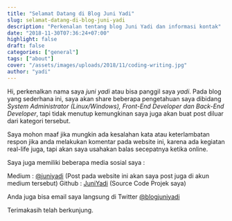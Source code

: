 ```yaml
---
title: "Selamat Datang di Blog Juni Yadi"
slug: selamat-datang-di-blog-juni-yadi
description: "Perkenalan tentang blog Juni Yadi dan informasi kontak"
date: "2018-11-30T07:36:24+07:00"
highlight: false
draft: false
categories: ["general"]
tags: ["about"]
cover: "/assets/images/uploads/2018/11/coding-writing.jpg"
author: "yadi"
---
```


Hi, perkenalkan nama saya _juni yadi_ atau bisa panggil saya _yadi_. Pada blog yang sederhana ini, saya akan share beberapa pengetahuan saya dibidang _System Administrator (Linux/Windows), Front-End Developer dan Back-End Developer_, tapi tidak menutup kemungkinan saya juga akan buat post diluar dari kategori tersebut.

Saya mohon maaf jika mungkin ada kesalahan kata atau keterlambatan respon jika anda melakukan komentar pada website ini, karena ada kegiatan real-life juga, tapi akan saya usahakan balas secepatnya ketika online.

Saya juga memiliki beberapa media sosial saya :

Medium : [@juniyadi](https://medium.com/@juniyadi) (Post pada website ini akan saya post juga di akun medium tersebut)
Github : [JuniYadi](https://github.com/JuniYadi) (Source Code Projek saya)

Anda juga bisa email saya langsung di Twitter [@blogjuniyadi](https://twitter.com/blogjuniyadi)

Terimakasih telah berkunjung.
